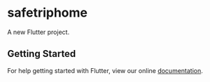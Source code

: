 # safetriphome

A new Flutter project.

## Getting Started

For help getting started with Flutter, view our online
[documentation](https://flutter.io/).
